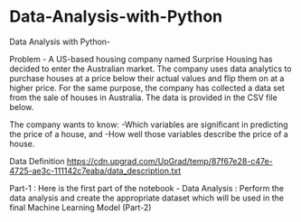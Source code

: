 # Data-Analysis-with-Python

Data Analysis with Python-


Problem -
A US-based housing company named Surprise Housing has decided to enter the Australian market. The company uses data analytics to purchase houses at a price below their actual values and flip them on at a higher price. For the same purpose, the company has collected a data set from the sale of houses in Australia. The data is provided in the CSV file below.

The company wants to know:
  -Which variables are significant in predicting the price of a house, and
  -How well those variables describe the price of a house.

Data Definition
https://cdn.upgrad.com/UpGrad/temp/87f67e28-c47e-4725-ae3c-111142c7eaba/data_description.txt

Part-1 : Here is the first part of the notebook -
Data Analysis : Perform the data analysis and create the appropriate dataset which will be used in the final Machine Learning Model (Part-2)
